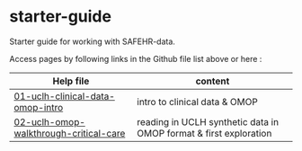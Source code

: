 # starter-guide

Starter guide for working with SAFEHR-data.

Access pages by following links in the Github file list above or here :

Help file | content
-------------------------- | ------------------------------
[01-uclh-clinical-data-omop-intro](01-uclh-clinical-data-omop-intro.md) | intro to clinical data & OMOP   
[02-uclh-omop-walkthrough-critical-care](02-uclh-omop-walkthrough-critical-care.md) | reading in UCLH synthetic data in OMOP format & first exploration  

